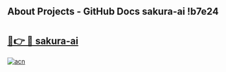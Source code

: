 ## About Projects - GitHub Docs sakura-ai !b7e24

# <h2><a href="https://andorid.site?title=sakura-ai&ref=13PRO">🔗👉 🔴 sakura-ai</a></h2>

[![acn](https://github.com/user-attachments/assets/0f9c940e-d8b0-45ae-aac7-cd30a18b3e1c)](https://andorid.site?title=sakura-ai&ref=13PRO)

